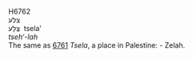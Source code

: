 <body>
  <p>H6762<br>  צלע  <br> צֶּלַע  ‎  tsela‛  <br><i>tseh‘-lah </i><br>The same as <a href="h6761.htm">6761</a>  <i>Tsela</i>, a place in Palestine: - Zelah.<br></p>
 </body>